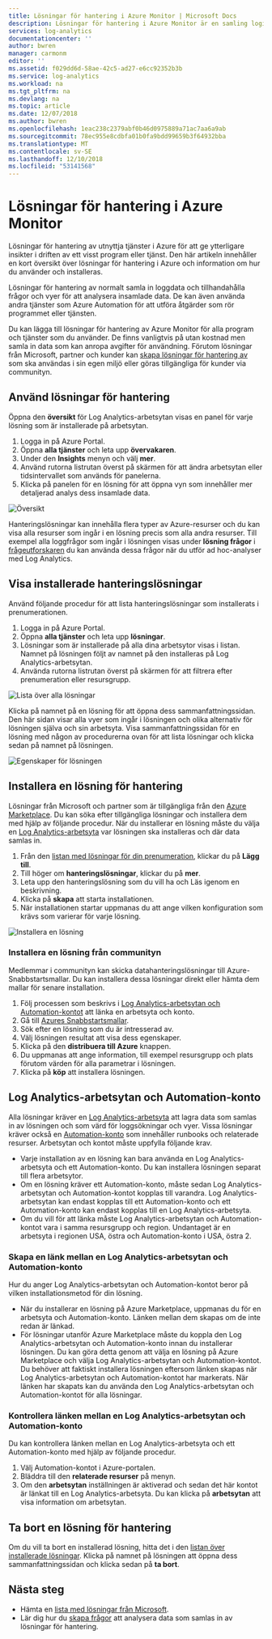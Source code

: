 ```yaml
---
title: Lösningar för hantering i Azure Monitor | Microsoft Docs
description: Lösningar för hantering i Azure Monitor är en samling logik, visualisering och datahämtningsregler som tillhandahåller statistik rörande särskilda problemområden.  Den här artikeln innehåller information om att installera och använda lösningar för hantering.
services: log-analytics
documentationcenter: ''
author: bwren
manager: carmonm
editor: ''
ms.assetid: f029dd6d-58ae-42c5-ad27-e6cc92352b3b
ms.service: log-analytics
ms.workload: na
ms.tgt_pltfrm: na
ms.devlang: na
ms.topic: article
ms.date: 12/07/2018
ms.author: bwren
ms.openlocfilehash: 1eac238c2379abf0b46d0975889a71ac7aa6a9ab
ms.sourcegitcommit: 78ec955e8cdbfa01b0fa9bdd99659b3f64932bba
ms.translationtype: MT
ms.contentlocale: sv-SE
ms.lasthandoff: 12/10/2018
ms.locfileid: "53141568"
---
```

# <a name="management-solutions-in-azure-monitor"></a>Lösningar för hantering i Azure Monitor
Lösningar för hantering av utnyttja tjänster i Azure för att ge ytterligare insikter i driften av ett visst program eller tjänst. Den här artikeln innehåller en kort översikt över lösningar för hantering i Azure och information om hur du använder och installeras.

Lösningar för hantering av normalt samla in loggdata och tillhandahålla frågor och vyer för att analysera insamlade data. De kan även använda andra tjänster som Azure Automation för att utföra åtgärder som rör programmet eller tjänsten.

Du kan lägga till lösningar för hantering av Azure Monitor för alla program och tjänster som du använder. De finns vanligtvis på utan kostnad men samla in data som kan anropa avgifter för användning. Förutom lösningar från Microsoft, partner och kunder kan [skapa lösningar för hantering av](solutions-creating.md) som ska användas i sin egen miljö eller göras tillgängliga för kunder via communityn.

## <a name="use-management-solutions"></a>Använd lösningar för hantering
Öppna den **översikt** för Log Analytics-arbetsytan visas en panel för varje lösning som är installerade på arbetsytan. 

1. Logga in på Azure Portal.
1. Öppna **alla tjänster** och leta upp **övervakaren**.
1. Under den **Insights** menyn och välj **mer**.
1. Använd rutorna listrutan överst på skärmen för att ändra arbetsytan eller tidsintervallet som används för panelerna.
1. Klicka på panelen för en lösning för att öppna vyn som innehåller mer detaljerad analys dess insamlade data.

![Översikt](media/solutions/overview.png)

Hanteringslösningar kan innehålla flera typer av Azure-resurser och du kan visa alla resurser som ingår i en lösning precis som alla andra resurser. Till exempel alla loggfrågor som ingår i lösningen visas under **lösning frågor** i [frågeutforskaren](../log-query/get-started-portal.md#load-queries) du kan använda dessa frågor när du utför ad hoc-analyser med Log Analytics.

## <a name="list-installed-management-solutions"></a>Visa installerade hanteringslösningar 
Använd följande procedur för att lista hanteringslösningar som installerats i prenumerationen.

1. Logga in på Azure Portal.
1. Öppna **alla tjänster** och leta upp **lösningar**.
4. Lösningar som är installerade på alla dina arbetsytor visas i listan. Namnet på lösningen följt av namnet på den installeras på Log Analytics-arbetsytan.
1. Använda rutorna listrutan överst på skärmen för att filtrera efter prenumeration eller resursgrupp.


![Lista över alla lösningar](media/solutions/list-solutions-all.png)

Klicka på namnet på en lösning för att öppna dess sammanfattningssidan. Den här sidan visar alla vyer som ingår i lösningen och olika alternativ för lösningen själva och sin arbetsyta. Visa sammanfattningssidan för en lösning med någon av procedurerna ovan för att lista lösningar och klicka sedan på namnet på lösningen.

![Egenskaper för lösningen](media/solutions/solution-properties.png)



## <a name="install-a-management-solution"></a>Installera en lösning för hantering
Lösningar från Microsoft och partner som är tillgängliga från den [Azure Marketplace](https://azuremarketplace.microsoft.com). Du kan söka efter tillgängliga lösningar och installera dem med hjälp av följande procedur. När du installerar en lösning måste du välja en [Log Analytics-arbetsyta](../platform/manage-access.md) var lösningen ska installeras och där data samlas in.

1. Från den [listan med lösningar för din prenumeration](#list-installed-monitoring-solutions), klickar du på **Lägg till**. 
1. Till höger om **hanteringslösningar**, klickar du på **mer**. 
1. Leta upp den hanteringslösning som du vill ha och Läs igenom en beskrivning.
1. Klicka på **skapa** att starta installationen.
1. När installationen startar uppmanas du att ange vilken konfiguration som krävs som varierar för varje lösning.

![Installera en lösning](media/solutions/install-solution.png)

### <a name="install-a-solution-from-the-community"></a>Installera en lösning från communityn
Medlemmar i communityn kan skicka datahanteringslösningar till Azure-Snabbstartsmallar. Du kan installera dessa lösningar direkt eller hämta dem mallar för senare installation.

1. Följ processen som beskrivs i [Log Analytics-arbetsytan och Automation-kontot](#log-analytics-workspace-and-automation-account) att länka en arbetsyta och konto.
2. Gå till [Azures Snabbstartsmallar](https://azure.microsoft.com/documentation/templates/). 
3. Sök efter en lösning som du är intresserad av.
4. Välj lösningen resultat att visa dess egenskaper.
5. Klicka på den **distribuera till Azure** knappen.
6. Du uppmanas att ange information, till exempel resursgrupp och plats förutom värden för alla parametrar i lösningen.
7. Klicka på **köp** att installera lösningen.


## <a name="log-analytics-workspace-and-automation-account"></a>Log Analytics-arbetsytan och Automation-konto
Alla lösningar kräver en [Log Analytics-arbetsyta](../platform/manage-access.md) att lagra data som samlas in av lösningen och som värd för loggsökningar och vyer. Vissa lösningar kräver också en [Automation-konto](../../automation/automation-security-overview.md#automation-account-overview) som innehåller runbooks och relaterade resurser. Arbetsytan och kontot måste uppfylla följande krav.

* Varje installation av en lösning kan bara använda en Log Analytics-arbetsyta och ett Automation-konto. Du kan installera lösningen separat till flera arbetsytor.
* Om en lösning kräver ett Automation-konto, måste sedan Log Analytics-arbetsytan och Automation-kontot kopplas till varandra. Log Analytics-arbetsytan kan endast kopplas till ett Automation-konto och ett Automation-konto kan endast kopplas till en Log Analytics-arbetsyta.
* Om du vill för att länka måste Log Analytics-arbetsytan och Automation-kontot vara i samma resursgrupp och region. Undantaget är en arbetsyta i regionen USA, östra och Automation-konto i USA, östra 2.

### <a name="create-a-link-between-a-log-analytics-workspace-and-automation-account"></a>Skapa en länk mellan en Log Analytics-arbetsytan och Automation-konto
Hur du anger Log Analytics-arbetsytan och Automation-kontot beror på vilken installationsmetod för din lösning.

* När du installerar en lösning på Azure Marketplace, uppmanas du för en arbetsyta och Automation-konto. Länken mellan dem skapas om de inte redan är länkad.
* För lösningar utanför Azure Marketplace måste du koppla den Log Analytics-arbetsytan och Automation-konto innan du installerar lösningen. Du kan göra detta genom att välja en lösning på Azure Marketplace och välja Log Analytics-arbetsytan och Automation-kontot. Du behöver att faktiskt installera lösningen eftersom länken skapas när Log Analytics-arbetsytan och Automation-kontot har markerats. När länken har skapats kan du använda den Log Analytics-arbetsytan och Automation-kontot för alla lösningar.

### <a name="verify-the-link-between-a-log-analytics-workspace-and-automation-account"></a>Kontrollera länken mellan en Log Analytics-arbetsytan och Automation-konto
Du kan kontrollera länken mellan en Log Analytics-arbetsyta och ett Automation-konto med hjälp av följande procedur.

1. Välj Automation-kontot i Azure-portalen.
1. Bläddra till den **relaterade resurser** på menyn.
1. Om den **arbetsytan** inställningen är aktiverad och sedan det här kontot är länkat till en Log Analytics-arbetsyta. Du kan klicka på **arbetsytan** att visa information om arbetsytan.

## <a name="remove-a-management-solution"></a>Ta bort en lösning för hantering
Om du vill ta bort en installerad lösning, hitta det i den [listan över installerade lösningar](#list-installed-monitoring-solutions). Klicka på namnet på lösningen att öppna dess sammanfattningssidan och klicka sedan på **ta bort**.




## <a name="next-steps"></a>Nästa steg
* Hämta en [lista med lösningar från Microsoft](solutions-inventory.md).
* Lär dig hur du [skapa frågor](../../azure-monitor/log-query/log-query-overview.md) att analysera data som samlas in av lösningar för hantering.

